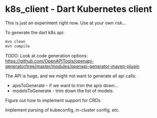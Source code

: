 # k8s_client - Dart Kubernetes client

This is just an experiment right now. Use at your own risk...

To generate the dart k8s api:

```a
mvn clean
mvn compile
```


TODO:
Look at code generation options:
https://github.com/OpenAPITools/openapi-generator/tree/master/modules/openapi-generator-maven-plugin

The API is huge, and we might not want to generate all api calls:

* apisToGenerate - if we want to trim the apis down...
* modelsToGenerate - trim down the list of models.

Figure out how to implement support for CRDs

Implement parsing of kubeconfig, in-cluster config, etc.
